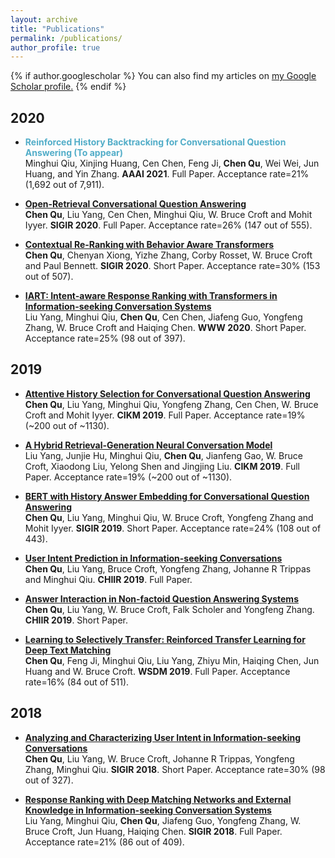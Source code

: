 ```yaml
---
layout: archive
title: "Publications"
permalink: /publications/
author_profile: true
---
```


{% if author.googlescholar %}
  You can also find my articles on <u><a href="{{author.googlescholar}}">my Google Scholar profile</a>.</u>
{% endif %}

## 2020  

* <span style="color:#52adc8">**Reinforced History Backtracking for Conversational Question Answering (To appear)**</span>  
Minghui Qiu, Xinjing Huang, Cen Chen, Feng Ji, **Chen Qu**, Wei Wei, Jun Huang, and Yin Zhang. **AAAI 2021**. Full Paper. Acceptance rate=21% (1,692 out of 7,911).  

* <span style="color:#52adc8">**[Open-Retrieval Conversational Question Answering](https://arxiv.org/pdf/2005.11364.pdf)**</span>  
**Chen Qu**, Liu Yang, Cen Chen, Minghui Qiu, W. Bruce Croft and Mohit Iyyer. **SIGIR 2020**. Full Paper. Acceptance rate=26% (147 out of 555).  

* <span style="color:#52adc8">**[Contextual Re-Ranking with Behavior Aware Transformers](http://ciir-publications.cs.umass.edu/getpdf.php?id=1383)**</span>  
**Chen Qu**, Chenyan Xiong, Yizhe Zhang, Corby Rosset, W. Bruce Croft and Paul Bennett. **SIGIR 2020**. Short Paper. Acceptance rate=30% (153 out of 507).  

* <span style="color:#52adc8">**[IART: Intent-aware Response Ranking with Transformers in Information-seeking Conversation Systems](https://arxiv.org/pdf/2002.00571.pdf)**</span>  
Liu Yang, Minghui Qiu, **Chen Qu**, Cen Chen, Jiafeng Guo, Yongfeng Zhang, W. Bruce Croft and Haiqing Chen. **WWW 2020**. Short Paper. Acceptance rate=25% (98 out of 397).  

## 2019  

* <span style="color:#52adc8">**[Attentive History Selection for Conversational Question Answering](https://arxiv.org/pdf/1908.09456.pdf)**</span>  
**Chen Qu**, Liu Yang, Minghui Qiu, Yongfeng Zhang, Cen Chen, W. Bruce Croft and Mohit Iyyer. **CIKM 2019**. Full Paper. Acceptance rate=19% (~200 out of ~1130).  

* <span style="color:#52adc8">**[A Hybrid Retrieval-Generation Neural Conversation Model](https://arxiv.org/pdf/1904.09068.pdf)**</span>  
Liu Yang, Junjie Hu, Minghui Qiu, **Chen Qu**, Jianfeng Gao, W. Bruce Croft, Xiaodong Liu, Yelong Shen and Jingjing Liu. **CIKM 2019**. Full Paper. Acceptance rate=19% (~200 out of ~1130).  

* <span style="color:#52adc8">**[BERT with History Answer Embedding for Conversational Question Answering](https://arxiv.org/pdf/1905.05412.pdf)**</span>  
**Chen Qu**, Liu Yang, Minghui Qiu, W. Bruce Croft, Yongfeng Zhang and Mohit Iyyer. **SIGIR 2019**. Short Paper. Acceptance rate=24% (108 out of 443).  

* <span style="color:#52adc8">**[User Intent Prediction in Information-seeking Conversations](https://arxiv.org/pdf/1901.03489.pdf)**</span>  
**Chen Qu**, Liu Yang, Bruce Croft, Yongfeng Zhang, Johanne R Trippas and Minghui Qiu. **CHIIR 2019**. Full Paper.  

* <span style="color:#52adc8">**[Answer Interaction in Non-factoid Question Answering Systems](https://arxiv.org/pdf/1901.03491.pdf)**</span>  
**Chen Qu**, Liu Yang, W. Bruce Croft, Falk Scholer and Yongfeng Zhang. **CHIIR 2019**. Short Paper.  

* <span style="color:#52adc8">**[Learning to Selectively Transfer: Reinforced Transfer Learning for Deep Text Matching](https://arxiv.org/pdf/1812.11561.pdf)**</span>  
**Chen Qu**, Feng Ji, Minghui Qiu, Liu Yang, Zhiyu Min, Haiqing Chen, Jun Huang and W. Bruce Croft. **WSDM 2019**. Full Paper. Acceptance rate=16% (84 out of 511).  

## 2018  

* <span style="color:#52adc8">**[Analyzing and Characterizing User Intent in Information-seeking Conversations](https://arxiv.org/pdf/1804.08759.pdf)**</span>  
**Chen Qu**, Liu Yang, W. Bruce Croft, Johanne R Trippas, Yongfeng Zhang, Minghui Qiu. **SIGIR 2018**. Short Paper. Acceptance rate=30% (98 out of 327).

* <span style="color:#52adc8">**[Response Ranking with Deep Matching Networks and External Knowledge in Information-seeking Conversation Systems](https://arxiv.org/pdf/1805.00188.pdf)**</span>  
Liu Yang, Minghui Qiu, **Chen Qu**, Jiafeng Guo, Yongfeng Zhang, W. Bruce Croft, Jun Huang, Haiqing Chen. **SIGIR 2018**. Full Paper. Acceptance rate=21% (86 out of  409).
